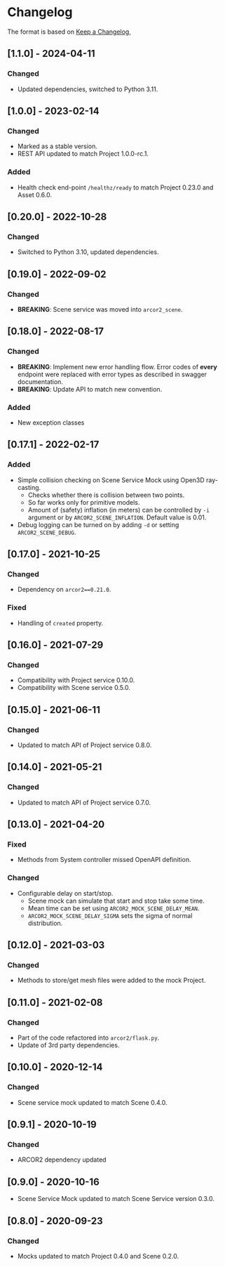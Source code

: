 # Changelog

The format is based on [Keep a Changelog](https://keepachangelog.com/en/1.0.0/),

## [1.1.0] - 2024-04-11

### Changed

- Updated dependencies, switched to Python 3.11.

## [1.0.0] - 2023-02-14

### Changed

- Marked as a stable version.
- REST API updated to match Project 1.0.0-rc.1.

### Added

- Health check end-point `/healthz/ready` to match Project 0.23.0 and Asset 0.6.0. 

## [0.20.0] - 2022-10-28

### Changed

- Switched to Python 3.10, updated dependencies.

## [0.19.0] - 2022-09-02

### Changed

- **BREAKING**: Scene service was moved into `arcor2_scene`.

## [0.18.0] - 2022-08-17

### Changed

- **BREAKING**: Implement new error handling flow. Error codes of **every** endpoint were replaced with error 
  types as described in swagger documentation.
- **BREAKING**: Update API to match new convention.

### Added

- New exception classes

## [0.17.1] - 2022-02-17

### Added

- Simple collision checking on Scene Service Mock using Open3D ray-casting.
  - Checks whether there is collision between two points.
  - So far works only for primitive models.
  - Amount of (safety) inflation (in meters) can be controlled by `-i` argument or by `ARCOR2_SCENE_INFLATION`. Default value is 0.01.
- Debug logging can be turned on by adding `-d` or setting `ARCOR2_SCENE_DEBUG`.

## [0.17.0] - 2021-10-25

### Changed

- Dependency on `arcor2==0.21.0`.

### Fixed

- Handling of `created` property.

## [0.16.0] - 2021-07-29

### Changed

- Compatibility with Project service 0.10.0.
- Compatibility with Scene service 0.5.0.

## [0.15.0] - 2021-06-11

### Changed
- Updated to match API of Project service 0.8.0.

## [0.14.0] - 2021-05-21

### Changed
- Updated to match API of Project service 0.7.0.

## [0.13.0] - 2021-04-20

### Fixed
- Methods from System controller missed OpenAPI definition.

### Changed
- Configurable delay on start/stop.
  - Scene mock can simulate that start and stop take some time.
  - Mean time can be set using `ARCOR2_MOCK_SCENE_DELAY_MEAN`.
  - `ARCOR2_MOCK_SCENE_DELAY_SIGMA` sets the sigma of normal distribution.

## [0.12.0] - 2021-03-03

### Changed
- Methods to store/get mesh files were added to the mock Project.

## [0.11.0] - 2021-02-08

### Changed
- Part of the code refactored into `arcor2/flask.py`.
- Update of 3rd party dependencies.

## [0.10.0] - 2020-12-14

### Changed
- Scene service mock updated to match Scene 0.4.0.

## [0.9.1] - 2020-10-19

### Changed
- ARCOR2 dependency updated

## [0.9.0] - 2020-10-16
- Scene Service Mock updated to match Scene Service version 0.3.0. 

## [0.8.0] - 2020-09-23
### Changed
- Mocks updated to match Project 0.4.0 and Scene 0.2.0.
